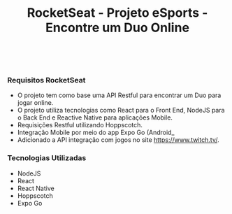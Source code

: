  <h1 align="center">
    RocketSeat - Projeto eSports - Encontre um Duo Online
</h1> 
<br>
<div align="center">
 <img href="https://imgur.com/a/eTwoLui" />
</div>
<br>
<br>

### Requisitos RocketSeat

- O projeto tem como base uma API Restful para encontrar um Duo para jogar online.
- O projeto utiliza tecnologias como React para o Front End, NodeJS para o Back End e Reactive Native para aplicações Mobile.
- Requisições Restful utilizando Hoppscotch.
- Integração Mobile por meio do app Expo Go (Android_
- Adicionado a API integração com jogos no site https://www.twitch.tv/.

### Tecnologias Utilizadas

- NodeJS
- React
- React Native
- Hoppscotch
- Expo Go
